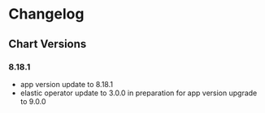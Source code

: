 # Changelog

## Chart Versions

### 8.18.1

- app version update to 8.18.1
- elastic operator update to 3.0.0 in preparation for app version upgrade to 9.0.0

